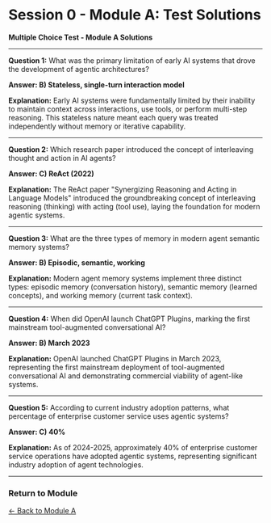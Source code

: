 # Session 0 - Module A: Test Solutions

**Multiple Choice Test - Module A Solutions**

---

**Question 1:** What was the primary limitation of early AI systems that drove the development of agentic architectures?

**Answer: B) Stateless, single-turn interaction model**

**Explanation:** Early AI systems were fundamentally limited by their inability to maintain context across interactions, use tools, or perform multi-step reasoning. This stateless nature meant each query was treated independently without memory or iterative capability.

---

**Question 2:** Which research paper introduced the concept of interleaving thought and action in AI agents?

**Answer: C) ReAct (2022)**

**Explanation:** The ReAct paper "Synergizing Reasoning and Acting in Language Models" introduced the groundbreaking concept of interleaving reasoning (thinking) with acting (tool use), laying the foundation for modern agentic systems.

---

**Question 3:** What are the three types of memory in modern agent semantic memory systems?

**Answer: B) Episodic, semantic, working**

**Explanation:** Modern agent memory systems implement three distinct types: episodic memory (conversation history), semantic memory (learned concepts), and working memory (current task context).

---

**Question 4:** When did OpenAI launch ChatGPT Plugins, marking the first mainstream tool-augmented conversational AI?

**Answer: B) March 2023**

**Explanation:** OpenAI launched ChatGPT Plugins in March 2023, representing the first mainstream deployment of tool-augmented conversational AI and demonstrating commercial viability of agent-like systems.

---

**Question 5:** According to current industry adoption patterns, what percentage of enterprise customer service uses agentic systems?

**Answer: C) 40%**

**Explanation:** As of 2024-2025, approximately 40% of enterprise customer service operations have adopted agentic systems, representing significant industry adoption of agent technologies.

---

### Return to Module
[← Back to Module A](Session0_ModuleA_Historical_Context_Evolution.md)